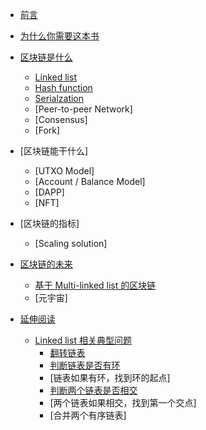 
<!-- docs/_sidebar.md -->

- [前言](/README.md)
- [为什么你需要这本书](/为什么你需要这本书.md)

- [区块链是什么](/区块链是什么/README.md)
  - [Linked list](/区块链是什么/Linked%20list.md)
  - [Hash function](/区块链是什么/Hash%20function.md)
  - [Serialzation](/区块链是什么/Serialization.md)
  - [Peer-to-peer Network]
  - [Consensus]
  - [Fork]
  
- [区块链能干什么]
  - [UTXO Model]
  - [Account / Balance Model]
  - [DAPP]
  - [NFT]
  
- [区块链的指标]
  - [Scaling solution]
  
- [区块链的未来](/区块链的未来/README.md)
  - [基于 Multi-linked list 的区块链](/区块链的未来/基于%20Multi-linked%20list%20的区块链.md)
  - [元宇宙]
  
- [延伸阅读](/延伸阅读/README.md)
  - [Linked list 相关典型问题](/延伸阅读/Linked%20list%20相关典型问题/README.md)
    - [翻转链表](/延伸阅读/Linked%20list%20相关典型问题/翻转链表.md)
    - [判断链表是否有环](/延伸阅读/Linked%20list%20相关典型问题/判断链表是否有环.md)
    - [链表如果有环，找到环的起点]
    - [判断两个链表是否相交](./延伸阅读/Linked%20list%20相关典型问题/判断两个链表是否相交.md)
    - [两个链表如果相交，找到第一个交点]
    - [合并两个有序链表]

